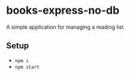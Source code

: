 # books-express-no-db
A simple application for managing a reading list

## Setup

* `npm i`
* `npm start`
